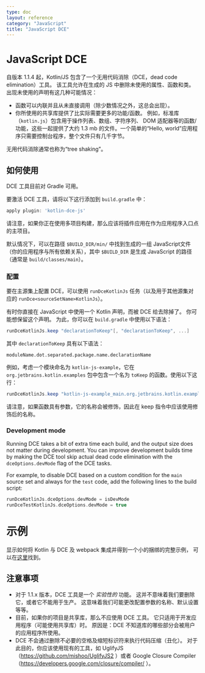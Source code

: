```yaml
---
type: doc
layout: reference
category: "JavaScript"
title: "JavaScript DCE"
---
```


# JavaScript DCE

自版本 1.1.4 起，Kotlin/JS 包含了一个无用代码消除（DCE，dead code elimination）工具。
该工具允许在生成的 JS 中删除未使用的属性、函数和类。
出现未使用的声明有这几种可能情况：

* 函数可以内联并且从未直接调用（除少数情况之外，这总会出现）。
* 你所使用的共享库提供了比实际需要更多的功能/函数。
  例如，标准库（`kotlin.js`）包含用于操作列表、数组、字符序列、
  DOM 适配器等的函数/功能，这些一起提供了大约 1.3 mb 的文件。一个简单的“Hello, world”应用程序只需要<!--
  -->控制台程序，整个文件只有几千字节。

无用代码消除通常也称为“tree shaking”。


## 如何使用

DCE 工具目前对 Gradle 可用。

要激活 DCE 工具，请将以下这行添加到 `build.gradle` 中：

``` groovy
apply plugin: 'kotlin-dce-js'
```

请注意，如果你正在使用多项目构建，那么应该将插件应用在作为应用程序入口点的主项目。

默认情况下，可以在路径 `$BUILD_DIR/min/` 中找到生成的一组 JavaScript文件（你的应用程序与所有依赖关系）<!--
-->，其中 `$BUILD_DIR` 是生成 JavaScript 的路径<!--
-->（通常是 `build/classes/main`）。


### 配置

要在主源集上配置 DCE，可以使用 `runDceKotlinJs` 任务<!--
-->（以及用于其他源集对应的 `runDce<sourceSetName>KotlinJs`）。

有时你直接在 JavaScript 中使用一个 Kotlin 声明，而被 DCE 给去除掉了。
你可能想保留这个声明。 为此，你可以在 `build.gradle` 中使用以下语法：

``` groovy
runDceKotlinJs.keep "declarationToKeep"[, "declarationToKeep", ...]
```

其中 `declarationToKeep` 具有以下语法：

```
moduleName.dot.separated.package.name.declarationName
```

例如，考虑一个模块命名为 `kotlin-js-example`，它在 `org.jetbrains.kotlin.examples` 包中包含一个名为 `toKeep`
的函数。使用以下这行：

``` groovy
runDceKotlinJs.keep "kotlin-js-example_main.org.jetbrains.kotlin.examples.toKeep"
```

请注意，如果函数具有参数，它的名称会被修饰，因此在 keep 指令中应该使用修饰后的名称。

### Development mode

Running DCE takes a bit of extra time each build, and the output size does not matter during development. You can improve development builds time by making the DCE tool skip actual dead code elimination with the `dceOptions.devMode` flag of the DCE tasks.

For example, to disable DCE based on a custom condition for the `main` source set and always for the `test` code, add the following lines to the build script:

```groovy
runDceKotlinJs.dceOptions.devMode = isDevMode
runDceTestKotlinJs.dceOptions.devMode = true 
```
# 示例

显示如何将 Kotlin 与 DCE 及 webpack 集成并得到一个小的捆绑的完整示例，
可以在[这里](https://github.com/JetBrains/kotlin-examples/tree/master/gradle/js-dce)找到。


## 注意事项

* 对于 1.1.x 版本，DCE 工具是一个 *实验性的* 功能。
  这并不意味着我们要删除它，或者它不能用于生产。
  这意味着我们可能更改配置参数的名称、默认设置等等。
* 目前，如果你的项目是共享库，那么不应使用 DCE 工具。
  它只适用于开发应用程序（可能使用共享库）时。
  原因是：DCE 不知道库的哪些部分会被用户的应用程序所使用。
* DCE 不会通过删除不必要的空格及缩短标识符来执行代码压缩（丑化）。
  对于此目的，你应该使用现有的工具，如 UglifyJS（https://github.com/mishoo/UglifyJS2 ）<!--
  -->或者 Google Closure Compiler（https://developers.google.com/closure/compiler/ ）。
